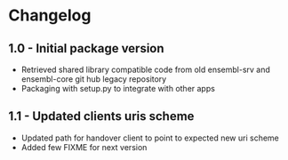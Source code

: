 Changelog
=========

1.0 - Initial package version 
-----------------------------
- Retrieved shared library compatible code from old ensembl-srv and ensembl-core git hub legacy repository
- Packaging with setup.py to integrate with other apps

1.1 - Updated clients uris scheme
---------------------------------
- Updated path for handover client to point to expected new uri scheme
- Added few FIXME for next version